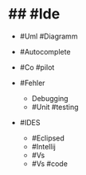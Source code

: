 # ## #Ide 

 - #Uml #Diagramm 
 - #Autocomplete 
 - #Co #pilot 
 - #Fehler 

	 - Debugging 
	 - #Unit #testing 

 - #IDES 

	 - #Eclipsed 
	 - #Intellij 
	 - #Vs 
	 - #Vs #code 
